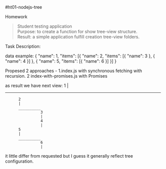 #ht01-nodejs-tree

Homework

> Student testing application<br>
> Purpose: to create a function for show tree-view structure.<br>
> Result: a simple application fulfill creation tree-view folders.<br>

Task Description:

data example:
{
"name": 1,
"items": [{
"name": 2,
"items": [{ "name": 3 }, { "name": 4 }]
}, {
"name": 5,
"items": [{ "name": 6 }]
}]
}

Propesed 2 approaches - 1.index.js with synchronous fetching with recursion. 2 index-with-promises.js with Promises

as result we have next view:
1
|

---

          2
          |
          __________
                    3
                    |
                    4
                    |
          5
          |
          __________
                    6
                    |

it little differ from requested but I guess it generally reflect tree configuration.

